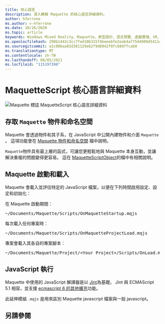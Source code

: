 ```yaml
---
title: 核心語言
description: 深入瞭解 Maquette 的核心語言詳細資料。
author: hferrone
ms.author: v-hferrone
ms.date: 10/26/2020
ms.topic: article
keywords: Windows Mixed Reality、Maquette、原型設計、混合現實、虛擬實境、VR、MR、意見反應、意見反應中樞、bug
ms.openlocfilehash: 290b1442c3cc7fed10b315f4beeebfe2eab4a775d4909d5411c651362e24d94e
ms.sourcegitcommit: a1c086aa83d381129e62f9d8942f0fc889ffcab0
ms.translationtype: MT
ms.contentlocale: zh-TW
ms.lasthandoff: 08/05/2021
ms.locfileid: "115197398"
---
```

# <a name="maquettescript-core-language-details"></a>MaquetteScript 核心語言詳細資料

<!-- TODO(Harrison): Need consolidated logo with text -->
![Maquette 標誌 ](../images/MaquetteIcon.png) MaquetteScript 核心語言詳細資料

## <a name="accessing-maquette-object-and-namespace"></a>存取 `Maquette` 物件和命名空間

<!-- TODO(Stefan): Need high-level summary of this functionality before we send people to an outside docs link. -->
Maquette 會透過物件和其子系，在 JavaScript 中公開內建物件和介面 `Maquette` 。 這項功能會在 [Maquette 物件和命名空間](https://www.maquette.ms/doc_staging/objects/Maquette.html) 檔中說明。 

<!-- TODO(Stefan): Need high-level summary of this functionality before we send people to an outside docs link. -->
`Maquette`物件具有最上層的函式，可讓您更輕鬆地與 Maquette 本身互動，並讓解決重複的問題變得更容易。 這在 [MaquetteScriptObject](https://www.maquette.ms/doc_staging/objects/Maquette.MaquetteScriptObject.html)的檔中有相關說明。

## <a name="maquette-startup-and-loading"></a>Maquette 啟動和載入

<!-- TODO(Stefan): Need context on why this is important for users and how they will take advantage of this in production? -->
Maquette 會載入並評估特定的 JavaScript 檔案，以便在下列時間啟用設定、設定和初始化：

在 Maquette 啟動期間：
<pre>
~/Documents/Maquette/Scripts/OnMaquetteStartup.mqjs
</pre>

每次載入任何專案時：
<pre>
~/Documents/Maquette/Scripts/OnMaquetteProjectLoad.mqjs
</pre>

專案會載入其各自的專案腳本：
<pre>
~/Documents/Maquette/Project/&lt;Your Project&gt;/Scripts/OnLoad.mqjs
</pre>

## <a name="javascript-implementation"></a>JavaScript 執行

<!-- TODO(Stefan): Is there anything else we can tell users about the JS interpreter as applied to Maquette? -->
Maquette 中使用的 JavaScript 解譯器是以 [Jint](https://github.com/sebastienros/jint)為基礎。 Jint 與 ECMAScript 5.1 相容，並支援 [ecmascript 6 的其他擴充](https://github.com/sebastienros/jint/issues/343)功能。 

此延伸模組 `.mqjs` 是用來區別 Maquette javascript 檔案與一般 javascript。

## <a name="see-also"></a>另請參閱 
<!-- TODO(Stefan): Add any additional JS related links that may help with troubleshooting or issues? -->